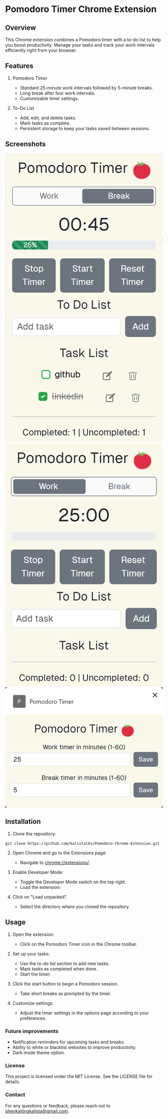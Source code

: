 # Pomodoro Timer Chrome Extension

## Overview
This Chrome extension combines a Pomodoro timer with a to-do list to help you boost productivity. Manage your tasks and track your work intervals efficiently right from your browser.

## Features 
1. Pomodoro Timer 
    - Standard 25-minute work intervals followed by 5-minute breaks.
    - Long break after four work intervals.
    - Customizable timer settings.

2. To-Do List
    - Add, edit, and delete tasks.
    - Mark tasks as complete.
    - Persistent storage to keep your tasks saved between sessions.
  
## Screenshots
![image](/screenshots/popup%20used.png)
![image](/screenshots/popup%20unused.png)
![image](/screenshots/options%20page.png)

## Installation
1. Clone the repository:
```
git clone https://github.com/kalistalks/Pomodoro-Chrome-Extension.git
```

2. Open Chrome and go to the Extensions page:
    - Navigate to [chrome://extensions/](chrome://extensions/).

3. Enable Developer Mode:
    - Toggle the Developer Mode switch on the top right.
    - Load the extension:

4. Click on "Load unpacked".
    - Select the directory where you cloned the repository.

## Usage
1. Open the extension:
    - Click on the Pomodoro Timer icon in the Chrome toolbar.

2. Set up your tasks:
    - Use the to-do list section to add new tasks.
    - Mark tasks as completed when done.
    - Start the timer:

3. Click the start button to begin a Pomodoro session.
    - Take short breaks as prompted by the timer.
    
4. Customize settings:
    - Adjust the timer settings in the options page according to your preferences.  

### Future improvements
- Notification reminders for upcoming tasks and breaks.
- Ability to white or blacklist websites to improve productivity.
- Dark mode theme option.

### License
This project is licensed under the MIT License. See the LICENSE file for details.

### Contact
For any questions or feedback, please reach out to pheykaitingkalista@gmail.com.
